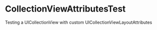 CollectionViewAttributesTest
============================

Testing a UICollectionView with custom UICollectionViewLayoutAttributes
